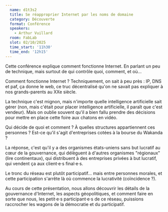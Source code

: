 ```yaml
---
  name: d1t3s2
  title: Se réapproprier Internet par les noms de domaine
  category: Découverte
  format: Conférence
  speakers: 
    - Arthur Vuillard
  room: FabLab
  slot: 02/10/2025
  time_start: '11h30'
  time_end: '12h15'
---
```

Cette conférence explique comment fonctionne Internet. En parlant un peu de technique, mais surtout de qui contrôle quoi, comment, et où…

Comment fonctionne Internet ? Techniquement, on sait à peu près : IP, DNS et paf, ça donne le web, ce truc décentralisé qu'on ne savait pas expliquer à nos grands-parents au XXe siècle.

La technique c'est mignon, mais n'importe quelle intelligence artificielle sait gérer (non, mais c'était pour placer intelligence artificielle, il paraît que c'est vendeur). Mais on oublie souvent qu'il a bien fallu prendre des décisions pour mettre en place cette foire aux chatons en vidéo.

Qui décide de quoi et comment ? À quelles structures appartiennent ces personnes ? Est-ce qu'il s'agit d'entreprises cotées à la bourse du Wakanda ?

La réponse, c'est qu'il y a des organismes états-uniens sans but lucratif au cœur de la gouvernance, qui délèguent à d'autres organismes "régionaux" (lire continentaux), qui distribuent à des entreprises privées à but lucratif, qui vendent ça aux client·e·s final·e·s.

Le tronc du réseau est plutôt participatif… mais entre personnes morales, et cette participation s'arrête là où commence la lucrativité (coïncidence ?).

Au cours de cette présentation, nous allons découvrir les détails de la gouvernance d'Internet, les aspects géopolitiques, et comment faire en sorte que nous, les petit·e·s participant·e·s de ce réseau, puissions raccrocher les wagons de la démocratie et du participatif.
